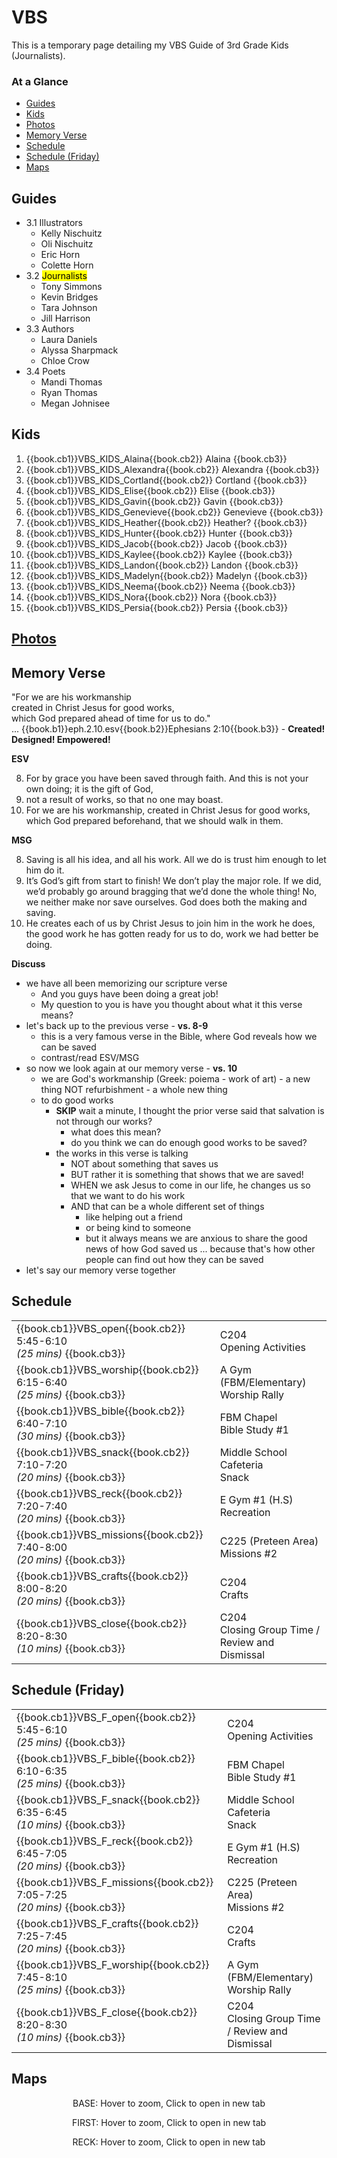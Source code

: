 # VBS
<script type="text/javascript" src="utils.js"></script>

This is a temporary page detailing my VBS Guide of 3rd Grade Kids (Journalists).

### At a Glance

- [Guides](#guides)
- [Kids](#kids)
- [Photos](#photos)
- [Memory Verse](#memory-verse)
- [Schedule](#schedule)
- [Schedule (Friday)](#schedule-friday)
- [Maps](#maps)


## Guides

- 3.1 Illustrators
  - Kelly Nischuitz
  - Oli Nischuitz
  - Eric Horn
  - Colette Horn
- 3.2 <mark>Journalists</mark>
  - Tony Simmons
  - Kevin Bridges
  - Tara Johnson
  - Jill Harrison
- 3.3 Authors
  - Laura Daniels
  - Alyssa Sharpmack
  - Chloe Crow
- 3.4 Poets
  - Mandi Thomas
  - Ryan Thomas
  - Megan Johnisee

## Kids

1. {{book.cb1}}VBS_KIDS_Alaina{{book.cb2}}     Alaina {{book.cb3}}
1. {{book.cb1}}VBS_KIDS_Alexandra{{book.cb2}}  Alexandra {{book.cb3}}
1. {{book.cb1}}VBS_KIDS_Cortland{{book.cb2}}   Cortland {{book.cb3}}
1. {{book.cb1}}VBS_KIDS_Elise{{book.cb2}}      Elise {{book.cb3}}
1. {{book.cb1}}VBS_KIDS_Gavin{{book.cb2}}      Gavin {{book.cb3}}
1. {{book.cb1}}VBS_KIDS_Genevieve{{book.cb2}}  Genevieve {{book.cb3}}
1. {{book.cb1}}VBS_KIDS_Heather{{book.cb2}}    Heather? {{book.cb3}}
1. {{book.cb1}}VBS_KIDS_Hunter{{book.cb2}}     Hunter {{book.cb3}}
1. {{book.cb1}}VBS_KIDS_Jacob{{book.cb2}}      Jacob {{book.cb3}}
1. {{book.cb1}}VBS_KIDS_Kaylee{{book.cb2}}     Kaylee {{book.cb3}}
1. {{book.cb1}}VBS_KIDS_Landon{{book.cb2}}     Landon {{book.cb3}}
1. {{book.cb1}}VBS_KIDS_Madelyn{{book.cb2}}    Madelyn {{book.cb3}}
1. {{book.cb1}}VBS_KIDS_Neema{{book.cb2}}      Neema {{book.cb3}}
1. {{book.cb1}}VBS_KIDS_Nora{{book.cb2}}       Nora {{book.cb3}}
1. {{book.cb1}}VBS_KIDS_Persia{{book.cb2}}     Persia {{book.cb3}}

## [Photos](https://photos.app.goo.gl/j6hFoAtSdDfyKt896)

## Memory Verse

"For we are his workmanship<br/>
created in Christ Jesus for good works,<br/>
which God prepared ahead of time for us to do."<br/>
... {{book.b1}}eph.2.10.esv{{book.b2}}Ephesians 2:10{{book.b3}} - **Created! Designed! Empowered!**

**ESV**

<ol start="8">
  <!--
  <li>so that in the coming ages he might show the immeasurable riches of his grace in kindness toward us in Christ Jesus.</li>
  -->
  <li>For by grace you have been saved through faith. And this is not your own doing; it is the gift of God,</li>
  <li>not a result of works, so that no one may boast.</li>
  <li>For we are his workmanship, created in Christ Jesus for good works, which God prepared beforehand, that we should walk in them.
</ol>
  
**MSG**

<ol start="8">
  <!--
  <li>Now God has us where he wants us, with all the time in this world and the next to shower grace and kindness upon us in Christ Jesus.</li>
  -->
  <li>Saving is all his idea, and all his work. All we do is trust him enough to let him do it.</li>
  <li>It’s God’s gift from start to finish! We don’t play the major role. If we did, we’d probably go around bragging that we’d done the whole thing! No, we neither make nor save ourselves. God does both the making and saving.</li>
  <li>He creates each of us by Christ Jesus to join him in the work he does, the good work he has gotten ready for us to do, work we had better be doing.</li>
</ol>

**Discuss**

- we have all been memorizing our scripture verse
  * And you guys have been doing a great job!
  * My question to you is have you thought about what it this verse means?
- let's back up to the previous verse - **vs. 8-9**
  * this is a very famous verse in the Bible, where God reveals how we can be saved
  * contrast/read ESV/MSG
- so now we look again at our memory verse - **vs. 10**
  * we are God's workmanship (Greek: poiema - work of art) - a new thing NOT refurbishment - a whole new thing
  * to do good works
    - **SKIP** wait a minute, I thought the prior verse said that salvation is not through our works?
      * what does this mean?
      * do you think we can do enough good works to be saved?
    - the works in this verse is talking 
      * NOT about something that saves us
      * BUT rather it is something that shows that we are saved!
      * WHEN we ask Jesus to come in our life, he changes us so that we want to do his work
      * AND that can be a whole different set of things
        - like helping out a friend
        - or being kind to someone
        - but it always means we are anxious to share the good news of how God saved us
          ... because that's how other people can find out how they can be saved
- let's say our memory verse together




## Schedule

<table>

<tr><td> {{book.cb1}}VBS_open{{book.cb2}}     5:45-6:10 <br/><i>(25 mins)</i> {{book.cb3}} </td><td> C204                    <br/> Opening Activities                        </td> </tr>
<tr><td> {{book.cb1}}VBS_worship{{book.cb2}}  6:15-6:40 <br/><i>(25 mins)</i> {{book.cb3}} </td><td> A Gym (FBM/Elementary)  <br/> Worship Rally                             </td> </tr>
<tr><td> {{book.cb1}}VBS_bible{{book.cb2}}    6:40-7:10 <br/><i>(30 mins)</i> {{book.cb3}} </td><td> FBM Chapel              <br/> Bible Study #1                            </td> </tr>
<tr><td> {{book.cb1}}VBS_snack{{book.cb2}}    7:10-7:20 <br/><i>(20 mins)</i> {{book.cb3}} </td><td> Middle School Cafeteria <br/> Snack                                     </td> </tr>
<tr><td> {{book.cb1}}VBS_reck{{book.cb2}}     7:20-7:40 <br/><i>(20 mins)</i> {{book.cb3}} </td><td> E Gym #1 (H.S)          <br/> Recreation                                </td> </tr>
<tr><td> {{book.cb1}}VBS_missions{{book.cb2}} 7:40-8:00 <br/><i>(20 mins)</i> {{book.cb3}} </td><td> C225 (Preteen Area)     <br/> Missions #2                               </td> </tr>
<tr><td> {{book.cb1}}VBS_crafts{{book.cb2}}   8:00-8:20 <br/><i>(20 mins)</i> {{book.cb3}} </td><td> C204                    <br/> Crafts                                    </td> </tr>
<tr><td> {{book.cb1}}VBS_close{{book.cb2}}    8:20-8:30 <br/><i>(10 mins)</i> {{book.cb3}} </td><td> C204                    <br/> Closing Group Time / Review and Dismissal </td> </tr>

</table>

## Schedule (Friday)

<table>

<tr><td> {{book.cb1}}VBS_F_open{{book.cb2}}     5:45-6:10 <br/><i>(25 mins)</i> {{book.cb3}} </td><td> C204                     <br/> Opening Activities                        </td> </tr>
<tr><td> {{book.cb1}}VBS_F_bible{{book.cb2}}    6:10-6:35 <br/><i>(25 mins)</i> {{book.cb3}} </td><td> FBM Chapel               <br/> Bible Study #1                            </td> </tr>
<tr><td> {{book.cb1}}VBS_F_snack{{book.cb2}}    6:35-6:45 <br/><i>(10 mins)</i> {{book.cb3}} </td><td> Middle School Cafeteria  <br/> Snack                                     </td> </tr>
<tr><td> {{book.cb1}}VBS_F_reck{{book.cb2}}     6:45-7:05 <br/><i>(20 mins)</i> {{book.cb3}} </td><td> E Gym #1 (H.S)           <br/> Recreation                                </td> </tr>
<tr><td> {{book.cb1}}VBS_F_missions{{book.cb2}} 7:05-7:25 <br/><i>(20 mins)</i> {{book.cb3}} </td><td> C225 (Preteen Area)      <br/> Missions #2                               </td> </tr>
<tr><td> {{book.cb1}}VBS_F_crafts{{book.cb2}}   7:25-7:45 <br/><i>(20 mins)</i> {{book.cb3}} </td><td> C204                     <br/> Crafts                                    </td> </tr>
<tr><td> {{book.cb1}}VBS_F_worship{{book.cb2}}  7:45-8:10 <br/><i>(25 mins)</i> {{book.cb3}} </td><td> A Gym (FBM/Elementary)   <br/> Worship Rally                             </td> </tr>
<tr><td> {{book.cb1}}VBS_F_close{{book.cb2}}    8:20-8:30 <br/><i>(10 mins)</i> {{book.cb3}} </td><td> C204                     <br/> Closing Group Time / Review and Dismissal </td> </tr>

</table>


## Maps

<center>
  <figure>
    <div id="VBS_map1"></div>
    <figcaption>BASE: Hover to zoom, Click to open in new tab</figcaption>
  </figure>
</center>
<script>
  addZoomableImage('VBS_map1', 'VBS_map1.png', 75);
</script>

<center>
  <figure>
    <div id="VBS_map2"></div>
    <figcaption>FIRST: Hover to zoom, Click to open in new tab</figcaption>
  </figure>
</center>
<script>
  addZoomableImage('VBS_map2', 'VBS_map2.png', 75);
</script>

<center>
  <figure>
    <div id="VBS_map3"></div>
    <figcaption>RECK: Hover to zoom, Click to open in new tab</figcaption>
  </figure>
</center>
<script>
  addZoomableImage('VBS_map3', 'VBS_map3.png', 75);
</script>



<script>
  // explicitly invoke our page setup here
  // - believe this is executed after all DOM elms (above) are up-and-running)
  // - was having difficulty with following:
  //      window.addEventListener('load', pageSetup());
  //      * it was in fact executed EACH time the page is loaded
  //      * HOWEVER the 'onload' event fired ONLY ONCE (not in navigating to other page and back)
  //        - this must have something to do with how GITBOOK does it's navigation
  //          ... not really sure

  // handles BOTH registerImgClickFullScreenHandlers() & initializeCompletedChecks()
  pageSetup();
</script>
